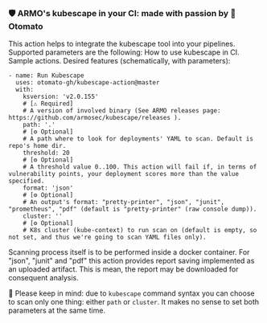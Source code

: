### 🛡️ ARMO's kubescape in your CI: made with passion by 🍅 Otomato

This action helps to integrate the kubescape tool into your pipelines. Supported parameters are the following:
How to use kubescape in CI. Sample actions. Desired features (schematically, with parameters):
```
- name: Run Kubescape
  uses: otomato-gh/kubescape-action@master
  with:
    ksversion: 'v2.0.155' 
    # [⚠️ Required] 
    # A version of involved binary (See ARMO releases page: https://github.com/armosec/kubescape/releases ).
    path: '.' 
    # [⚙️ Optional] 
    # A path where to look for deployments' YAML to scan. Default is repo's home dir.
    threshold: 20 
    # [⚙️ Optional] 
    # A threshold value 0..100. This action will fail if, in terms of vulnerability points, your deployment scores more than the value specified.
    format: 'json' 
    # [⚙️ Optional] 
    # An output's format: "pretty-printer", "json", "junit", "prometheus", "pdf" (default is "pretty-printer" (raw console dump)).
    cluster: ''
    # [⚙️ Optional]
    # K8s cluster (kube-context) to run scan on (default is empty, so not set, and thus we're going to scan YAML files only).
```         
Scanning process itself is to be performed inside a docker container. For "json", "junit" and "pdf" this action provides report saving implemented as an uploaded artifact. This is mean, the report may be downloaded for consequent analysis.

🐞 Please keep in mind: due to `kubescape` command syntax you can choose to scan only one thing: either `path` or `cluster`. It makes no sense to set both parameters at the same time.
